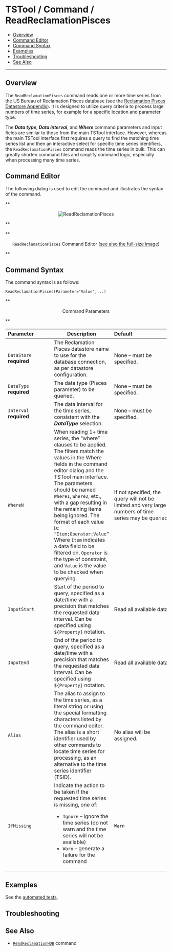 # TSTool / Command / ReadReclamationPisces #

* [Overview](#overview)
* [Command Editor](#command-editor)
* [Command Syntax](#command-syntax)
* [Examples](#examples)
* [Troubleshooting](#troubleshooting)
* [See Also](#see-also)

-------------------------

## Overview ##

The `ReadReclamationPisces` command reads one or more time series from the US Bureau of Reclamation Pisces database
(see the [Reclamation Pisces Datastore Appendix](../../datastore-ref/ReclamationPisces/ReclamationPisces.md)).
It is designed to utilize query criteria to process large numbers of time series,
for example for a specific location and parameter type.

The ***Data type***, ***Data interval***, and ***Where*** command parameters and input fields are similar to
those from the main TSTool interface.
However, whereas the main TSTool interface first requires a query to find the matching time series list
and then an interactive select for specific time series identifiers,
the `ReadReclamationPisces` command reads the time series in bulk.
This can greatly shorten command files and simplify command logic, especially when processing many time series. 

## Command Editor ##

The following dialog is used to edit the command and illustrates the syntax of the command.

**<p style="text-align: center;">
![ReadReclamationPisces](ReadReclamationPisces.png)
</p>**

**<p style="text-align: center;">
`ReadReclamationPisces` Command Editor (<a href="../ReadReclamationPisces.png">see also the full-size image</a>)
</p>**

## Command Syntax ##

The command syntax is as follows:

```text
ReadReclamationPisces(Parameter="Value",...)
```
**<p style="text-align: center;">
Command Parameters
</p>**

|**Parameter**&nbsp;&nbsp;&nbsp;&nbsp;&nbsp;&nbsp;&nbsp;&nbsp;&nbsp;&nbsp;&nbsp;|**Description**|**Default**&nbsp;&nbsp;&nbsp;&nbsp;&nbsp;&nbsp;&nbsp;&nbsp;&nbsp;&nbsp;&nbsp;&nbsp;&nbsp;&nbsp;&nbsp;&nbsp;&nbsp;&nbsp;&nbsp;&nbsp;&nbsp;&nbsp;&nbsp;&nbsp;&nbsp;&nbsp;&nbsp;|
|--------------|-----------------|-----------------|
|`DataStore`<br>**required**|The Reclamation Pisces datastore name to use for the database connection, as per datastore configuration.|None – must be specified.|
|`DataType`<br>**required**|The data type (Pisces parameter) to be queried.|None – must be specified.|
|`Interval`<br>**required**|The data interval for the time series, consistent with the ***DataType*** selection.|None – must be specified.|
|`WhereN`|When reading 1+ time series, the “where” clauses to be applied.  The filters match the values in the Where fields in the command editor dialog and the TSTool main interface.  The parameters should be named `Where1`, `Where2`, etc., with a gap resulting in the remaining items being ignored.  The format of each value is:<br>`“Item;Operator;Value”`<br>Where `Item` indicates a data field to be filtered on, `Operator` is the type of constraint, and `Value` is the value to be checked when querying.|If not specified, the query will not be limited and very large numbers of time series may be queried.|
|`InputStart`|Start of the period to query, specified as a date/time with a precision that matches the requested data interval.  Can be specified using `${Property}` notation.|Read all available data.|
|`InputEnd`|End of the period to query, specified as a date/time with a precision that matches the requested data interval.  Can be specified using `${Property}` notation.|Read all available data.|
|`Alias`|The alias to assign to the time series, as a literal string or using the special formatting characters listed by the command editor.  The alias is a short identifier used by other commands to locate time series for processing, as an alternative to the time series identifier (TSID).|No alias will be assigned.|
|`IfMissing`|Indicate the action to be taken if the requested time series is missing, one of:<br><ul><li>`Ignore` – ignore the time series (do not warn and the time series will not be available)</li><li>`Warn` – generate a failure for the command</li></ul>|`Warn`|

## Examples ##

See the [automated tests](https://github.com/OpenCDSS/cdss-app-tstool-test/tree/master/test/commands/ReadReclamationPisces).

## Troubleshooting ##

## See Also ##

* [`ReadReclamationHDB`](../ReadReclamationHDB/ReadReclamationHDB.md) command
